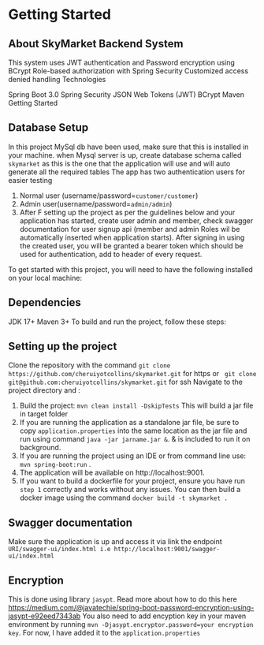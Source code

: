 # Getting Started


## About SkyMarket Backend System 
This system uses JWT authentication and Password encryption using BCrypt Role-based authorization with Spring Security Customized access denied handling Technologies

Spring Boot 3.0 Spring Security JSON Web Tokens (JWT) BCrypt Maven Getting Started
## Database Setup
In this project MySql db have been used, make sure that this is installed in your machine.
when Mysql server is up, create database schema called `skymarket` as this is the one that the application will use and will auto generate all the required tables
The app has two authentication users for easier testing
1. Normal user (username/password=```customer/customer```)
2. Admin user(username/password=```admin/admin```) 
3. After F setting up the project as per the  guidelines below and your application has started, create user admin and member, check swagger documentation for user signup api  (member and admin Roles wil be automatically inserted when application starts).
 After signing in using the created user, you will be granted a bearer token which should be used for authentication, add to header of every request.

To get started with this project, you will need to have the following installed on your local machine:

## Dependencies
JDK 17+ Maven 3+ To build and run the project, follow these steps:

## Setting up the project
Clone the repository with the command `git clone https://github.com/cheruiyotcollins/skymarket.git` for https or ` git clone git@github.com:cheruiyotcollins/skymarket.git` for ssh
Navigate to the project directory and :
1. Build the project: `mvn clean install -DskipTests` This will build a jar file in target folder
2. If you are running the application as a standalone jar file, be sure to copy `application.properties` into the same location as the jar file and run using command `java -jar jarname.jar &`. & is included to run it on background.
3. If you are running the project using an IDE or from command line use: `mvn spring-boot:run` .
4. The application will be available on http://localhost:9001.
5. If you want to build a dockerfile for your project, ensure you have run `step 1` correctly and works without any issues. You can then build a docker image using the command `docker build -t skymarket .`

## Swagger documentation
Make sure the application is up and access it via link the endpoint `URI/swagger-ui/index.html i.e http://localhost:9001/swagger-ui/index.html`

## Encryption
This is done using library ```jasypt```. Read more about how to do this here https://medium.com/@javatechie/spring-boot-password-encryption-using-jasypt-e92eed7343ab
You also need to add encyption key in your maven environment by running `mvn -Djasypt.encryptor.password=your encryption key`. For now, I have added it to the ```application.properties```
